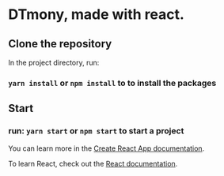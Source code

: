 # DTmony,  made with react.

## Clone the repository 

In the project directory, run:

### `yarn install` or `npm install` to to install the packages

## Start

### run: `yarn start` or `npm start` to start a project

You can learn more in the [Create React App documentation](https://facebook.github.io/create-react-app/docs/getting-started).

To learn React, check out the [React documentation](https://reactjs.org/).
